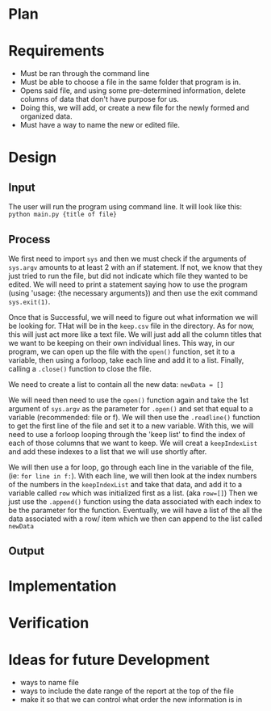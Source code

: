# Plan

# Requirements
* Must be ran through the command line
* Must be able to choose a file in the same folder that program is in. 
* Opens said file, and using some pre-determined information, delete columns of data that don't have purpose for 
us.
* Doing this, we will add, or create a new file for the newly formed and organized data. 
* Must have a way to name the new or edited file. 
# Design

## Input
The user will run the program using command line. It will look like this:
`
python main.py {title of file}
`


## Process
We first need to import `sys` and then we must check if the arguments of `sys.argv` amounts to at least 2 with
an if statement. If not, we know that they just tried to run the file, but did not indicate which file they 
wanted to be edited. We will need to print a statement saying how to use the program (using 'usage: {the necessary 
arguments}) and then use the exit command `sys.exit(1)`. 

Once that is Successful, we will need to figure out what information we will be looking for. THat will be in the `keep.csv`
file in the directory. As for now, this will just act more like a text file. We will just add all the column titles that
we want to be keeping on their own individual lines. This way, in our program, we can open up the file with the `open()`
function, set it to a variable, then using a forloop, take each line and add it to a list. Finally, calling a `.close()` 
function to close the file.

We need to create a list to contain all the new data: `newData = []`

We will need then need to use the `open()` function again and take the 1st argument of `sys.argv` as the parameter for 
`.open()` and 
set that equal to a variable (recommended: file or f). We will then use the `.readline()` function to get the first line
of the file and set it to a new variable. With this, we will need to use a forloop looping through the 'keep list' to 
find the index of each of those columns that we want to keep. We will creat a `keepIndexList` and add these indexes to a
list that we will use shortly after. 

We will then use a for loop, go through each line in the variable of the file, (ie: `for line in f:`). With each line, 
we will then look at the index numbers of the numbers in the `keepIndexList` and take that data, and add it to a variable
called `row` which was initialized first as a list. (aka `row=[]`) Then we just use the `.append()` function using the
data associated with each index to be the parameter for the function. Eventually, we will have a list of the all the 
data associated with a row/ item which we then can append to the list called `newData`






## Output

# Implementation

# Verification

# Ideas for future Development
* ways to name file
* ways to include the date range of the report at the top of the file
* make it so that we can control what order the new information is in
